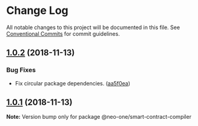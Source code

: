 # Change Log

All notable changes to this project will be documented in this file.
See [Conventional Commits](https://conventionalcommits.org) for commit guidelines.

## [1.0.2](https://github.com/neo-one-suite/neo-one/compare/@neo-one/smart-contract-compiler@1.0.1...@neo-one/smart-contract-compiler@1.0.2) (2018-11-13)


### Bug Fixes

* Fix circular package dependencies. ([aa5f0ea](https://github.com/neo-one-suite/neo-one/commit/aa5f0ea))





## [1.0.1](https://github.com/neo-one-suite/neo-one/compare/@neo-one/smart-contract-compiler@1.0.0...@neo-one/smart-contract-compiler@1.0.1) (2018-11-13)

**Note:** Version bump only for package @neo-one/smart-contract-compiler
